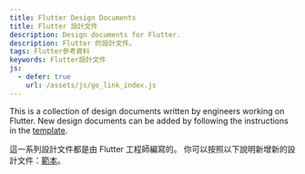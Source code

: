 ```yaml
---
title: Flutter Design Documents
title: Flutter 設計文件
description: Design documents for Flutter.
description: Flutter 的設計文件。
tags: Flutter參考資料
keywords: Flutter設計文件
js:
  - defer: true
    url: /assets/js/go_link_index.js
---
```


This is a collection of design documents written by engineers working on
Flutter. New design documents can be added by following the instructions in the
[template].

這一系列設計文件都是由 Flutter 工程師編寫的。
你可以按照以下說明新增新的設計文件：[範本][template]。

[template]: {{site.url}}/go/template

<ul id="go-links">
</ul>
